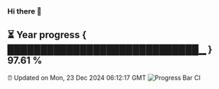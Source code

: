 ### Hi there 👋
⏳ Year progress { █████████████████████████████▁ } 97.61 %
---
⏰ Updated on Mon, 23 Dec 2024 06:12:17 GMT
![Progress Bar CI](https://github.com/Moyi321/Moyi321/workflows/Progress%20Bar%20CI/badge.svg)
